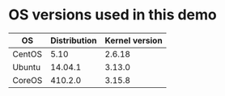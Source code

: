 OS versions used in this demo
===

| OS         | Distribution  | Kernel version   |
|------------|---------------|------------------|
| CentOS     | 5.10          | 2.6.18           |
| Ubuntu     | 14.04.1       | 3.13.0           |
| CoreOS     | 410.2.0       | 3.15.8           |

